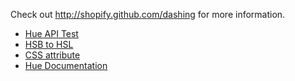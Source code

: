 Check out http://shopify.github.com/dashing for more information.

- [Hue API Test](http://192.168.86.111/debug/clip.html)
- [HSB to HSL](http://colorizer.org/)
- [CSS attribute](https://css-tricks.com/almanac/selectors/a/attribute/)
- [Hue Documentation](http://www.developers.meethue.com/documentation/core-concepts)
